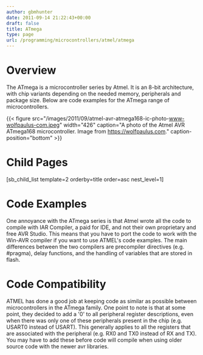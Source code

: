 ```yaml
---
author: gbmhunter
date: 2011-09-14 21:22:43+00:00
draft: false
title: ATmega
type: page
url: /programming/microcontrollers/atmel/atmega
---
```


# Overview

The ATmega is a microcontroller series by Atmel. It is an 8-bit architecture, with chip variants depending on the needed memory, peripherals and package size. Below are code examples for the ATmega range of microcontrollers.

{{< figure src="/images/2011/09/atmel-avr-atmega168-ic-photo-www-wolfpaulus-com.jpeg" width="426" caption="A photo of the Atmel AVR ATmega168 microcontroller. Image from https://wolfpaulus.com." caption-position="bottom" >}}

# Child Pages

[sb_child_list template=2 orderby=title order=asc nest_level=1]

# Code Examples

One annoyance with the ATmega series is that Atmel wrote all the code to compile with IAR Compiler, a paid for IDE, and not their own proprietary and free AVR Studio. This means that you have to port the code to work with the Win-AVR compiler if you want to use ATMEL's code examples. The main differences between the two compilers are precompiler directives (e.g. #pragma), delay functions, and the handling of variables that are stored in flash.

# Code Compatibility

ATMEL has done a good job at keeping code as similar as possible between microcontrollers in the ATmega family. One point to note is that at some point, they decided to add a '0' to all peripheral register descriptions, even when there was only one of these peripherals present in the chip (e.g. USART0 instead of USART). This generally applies to all the registers that are associated with the peripheral (e.g. RX0 and TX0 instead of RX and TX). You may have to add these before code will compile when using older source code with the newer avr libraries.
